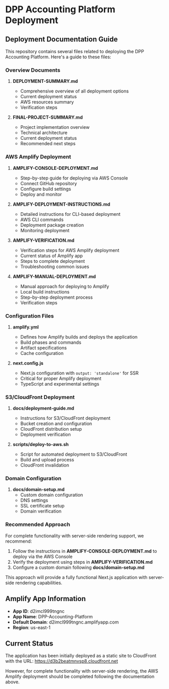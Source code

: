 # DPP Accounting Platform Deployment

## Deployment Documentation Guide

This repository contains several files related to deploying the DPP Accounting Platform. Here's a guide to these files:

### Overview Documents

1. **DEPLOYMENT-SUMMARY.md**
   - Comprehensive overview of all deployment options
   - Current deployment status
   - AWS resources summary
   - Verification steps

2. **FINAL-PROJECT-SUMMARY.md**
   - Project implementation overview
   - Technical architecture
   - Current deployment status
   - Recommended next steps

### AWS Amplify Deployment

1. **AMPLIFY-CONSOLE-DEPLOYMENT.md**
   - Step-by-step guide for deploying via AWS Console
   - Connect GitHub repository
   - Configure build settings
   - Deploy and monitor

2. **AMPLIFY-DEPLOYMENT-INSTRUCTIONS.md**
   - Detailed instructions for CLI-based deployment
   - AWS CLI commands
   - Deployment package creation
   - Monitoring deployment

3. **AMPLIFY-VERIFICATION.md**
   - Verification steps for AWS Amplify deployment
   - Current status of Amplify app
   - Steps to complete deployment
   - Troubleshooting common issues

4. **AMPLIFY-MANUAL-DEPLOYMENT.md**
   - Manual approach for deploying to Amplify
   - Local build instructions
   - Step-by-step deployment process
   - Verification steps

### Configuration Files

1. **amplify.yml**
   - Defines how Amplify builds and deploys the application
   - Build phases and commands
   - Artifact specifications
   - Cache configuration

2. **next.config.js**
   - Next.js configuration with `output: 'standalone'` for SSR
   - Critical for proper Amplify deployment
   - TypeScript and experimental settings

### S3/CloudFront Deployment

1. **docs/deployment-guide.md**
   - Instructions for S3/CloudFront deployment
   - Bucket creation and configuration
   - CloudFront distribution setup
   - Deployment verification

2. **scripts/deploy-to-aws.sh**
   - Script for automated deployment to S3/CloudFront
   - Build and upload process
   - CloudFront invalidation

### Domain Configuration

1. **docs/domain-setup.md**
   - Custom domain configuration
   - DNS settings
   - SSL certificate setup
   - Domain verification

### Recommended Approach

For complete functionality with server-side rendering support, we recommend:

1. Follow the instructions in **AMPLIFY-CONSOLE-DEPLOYMENT.md** to deploy via the AWS Console
2. Verify the deployment using steps in **AMPLIFY-VERIFICATION.md**
3. Configure a custom domain following **docs/domain-setup.md**

This approach will provide a fully functional Next.js application with server-side rendering capabilities.

## Amplify App Information

- **App ID**: d2imcl999tngnc
- **App Name**: DPP-Accounting-Platform
- **Default Domain**: d2imcl999tngnc.amplifyapp.com
- **Region**: us-east-1

## Current Status

The application has been initially deployed as a static site to CloudFront with the URL:
https://d3b2beatmnvsp8.cloudfront.net

However, for complete functionality with server-side rendering, the AWS Amplify deployment should be completed following the documentation above.